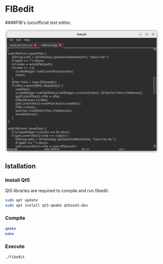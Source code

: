 # FIBedit
####FIB's (un)official text editor.
<br>

![](img/captura.png)

## Istallation
### Install Qt5
Qt5 libraries are required to compile and run fibedit.

```sh
sudo apt update
sudo apt install qt5-qmake qtbase5-dev
```

### Compile
```sh
qmake
make
```

### Execute
```sh
./fibedit
```
